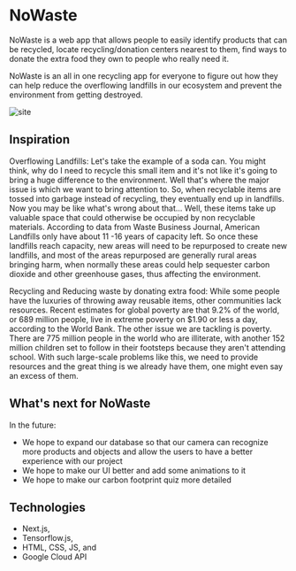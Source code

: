 # NoWaste
NoWaste is a web app that allows people to easily identify products that can be recycled, locate recycling/donation centers nearest to them, find ways to donate the extra food they own to people who really need it.

NoWaste is an all in one recycling app for everyone to figure out how they can help reduce the overflowing landfills in our ecosystem and prevent the environment from getting destroyed.

![site](https://user-images.githubusercontent.com/47777673/129778606-af084c20-e422-4c5c-8905-e2b1da149c9a.png)

## Inspiration
Overflowing Landfills: Let's take the example of a soda can. You might think, why do I need to recycle this small item and it's not like it's going to bring a huge difference to the environment. Well that's where the major issue is which we want to bring attention to. So, when recyclable items are tossed into garbage instead of recycling, they eventually end up in landfills. Now you may be like what's wrong about that… Well, these items take up valuable space that could otherwise be occupied by non recyclable materials. According to data from Waste Business Journal, American Landfills only have about 11 -16 years of capacity left. So once these landfills reach capacity, new areas will need to be repurposed to create new landfills, and most of the areas repurposed are generally rural areas bringing harm, when normally these areas could help sequester carbon dioxide and other greenhouse gases, thus affecting the environment.

Recycling and Reducing waste by donating extra food: While some people have the luxuries of throwing away reusable items, other communities lack resources. Recent estimates for global poverty are that 9.2% of the world, or 689 million people, live in extreme poverty on $1.90 or less a day, according to the World Bank. The other issue we are tackling is poverty. There are 775 million people in the world who are illiterate, with another 152 million children set to follow in their footsteps because they aren't attending school. With such large-scale problems like this, we need to provide resources and the great thing is we already have them, one might even say an excess of them.

## What's next for NoWaste
In the future:

- We hope to expand our database so that our camera can recognize more products and objects and allow the users to have a better experience with our project
- We hope to make our UI better and add some animations to it
- We hope to make our carbon footprint quiz more detailed

## Technologies
- Next.js, 
- Tensorflow.js, 
- HTML, CSS, JS, and 
- Google Cloud API

